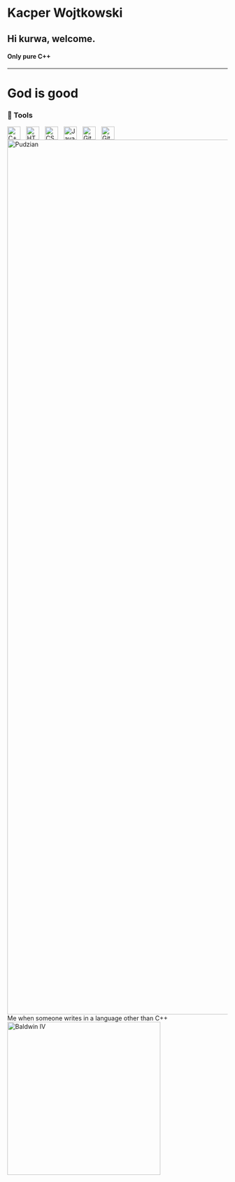 # Kacper Wojtkowski

## Hi kurwa, welcome.

#### Only pure C++

---
# **God is good**



### 🧰 Tools

<img align="left" alt="C++" width="30px" style="padding-right:10px;" src="https://cdn.jsdelivr.net/gh/devicons/devicon/icons/cplusplus/cplusplus-line.svg" />
<img align="left" alt="HTML" width="30px" style="padding-right:10px;" src="https://cdn.jsdelivr.net/gh/devicons/devicon/icons/html5/html5-plain.svg" />
<img align="left" alt="CSS" width="30px" style="padding-right:10px;" src="https://cdn.jsdelivr.net/gh/devicons/devicon/icons/css3/css3-plain.svg" />
<img align="left" alt="JavaScript" width="30px" style="padding-right:10px;" src="https://cdn.jsdelivr.net/gh/devicons/devicon/icons/javascript/javascript-plain.svg" />
<img align="left" alt="Git" width="30px" style="padding-right:10px;" src="https://cdn.jsdelivr.net/gh/devicons/devicon/icons/git/git-original.svg" />
<img align="left" alt="GitHub" width="30px" src="https://cdn.jsdelivr.net/gh/devicons/devicon/icons/github/github-original.svg" />

<br />
<img width="2000px" alt="Pudzian" src="https://media1.tenor.com/m/mBywuwFuhvMAAAAd/king-baldwin.gif"><img>
Me when someone writes in a language other than C++ 
<img width="350px" alt="Baldwin IV" src="https://64.media.tumblr.com/106fea785788a511e817c7881f8aa177/2cb3e5d4d5cf58d7-9d/s1280x1920/40fa4f126dd9a58f606f6cc7cfb5260d029ee07d.gif"><img>
